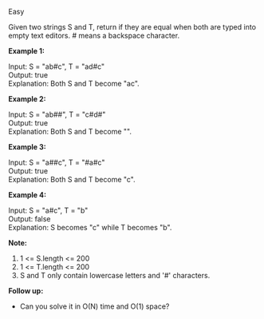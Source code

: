 Easy

Given two strings S and T, return if they are equal when both are typed into empty text editors. # means a backspace character.

**Example 1:**

Input: S = "ab#c", T = "ad#c"  
Output: true  
Explanation: Both S and T become "ac".

**Example 2:**

Input: S = "ab##", T = "c#d#"  
Output: true  
Explanation: Both S and T become "".

**Example 3:**

Input: S = "a##c", T = "#a#c"  
Output: true  
Explanation: Both S and T become "c".

**Example 4:**

Input: S = "a#c", T = "b"  
Output: false  
Explanation: S becomes "c" while T becomes "b".

**Note:**

1. 1 <= S.length <= 200  
2. 1 <= T.length <= 200  
3. S and T only contain lowercase letters and '#' characters.

**Follow up:**

- Can you solve it in O(N) time and O(1) space?
